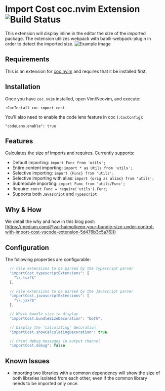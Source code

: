 # Import Cost coc.nvim Extension ![Build Status](https://github.com/wix/import-cost/workflows/build/badge.svg)

This extension will display inline in the editor the size of the imported package.
The extension utilizes webpack with babili-webpack-plugin in order to detect the imported size.
![Example Image](images/coc-import-cost.gif)

## Requirements

This is an extension for [coc.nvim](https://github.com/neoclide/coc.nvim) and requires that it be installed first.

## Installation

Once you have `coc.nvim` installed, open Vim/Neovim, and execute:

```
:CocInstall coc-import-cost
```

You'll also need to enable the code lens feature in coc (`:CocConfig`):
```
"codeLens.enable": true
```

## Features

Calculates the size of imports and requires.
Currently supports:

* Default importing: `import Func from 'utils';`
* Entire content importing: `import * as Utils from 'utils';`
* Selective importing: `import {Func} from 'utils';`
* Selective importing with alias: `import {orig as alias} from 'utils';`
* Submodule importing: `import Func from 'utils/Func';`
* Require: `const Func = require('utils').Func;`
* Supports both `Javascript` and `Typescript`

## Why & How

We detail the why and how in this blog post:
[https://medium.com/@yairhaimo/keep-your-bundle-size-under-control-with-import-cost-vscode-extension-5d476b3c5a76]()

## Configuration

The following properties are configurable:

```javascript
  // File extensions to be parsed by the Typescript parser
  "importCost.typescriptExtensions": [
    "\\.tsx?$"
  ],

  // File extensions to be parsed by the Javascript parser
  "importCost.javascriptExtensions": [
    "\\.jsx?$"
  ],

  // Which bundle size to display
  "importCost.bundleSizeDecoration": "both",

  // Display the 'calculating' decoration
  "importCost.showCalculatingDecoration": true,

  // Print debug messages in output channel
  "importCost.debug": false
```

## Known Issues

* Importing two libraries with a common dependency will show the size of both libraries isolated from each other, even if the common library needs to be imported only once.
